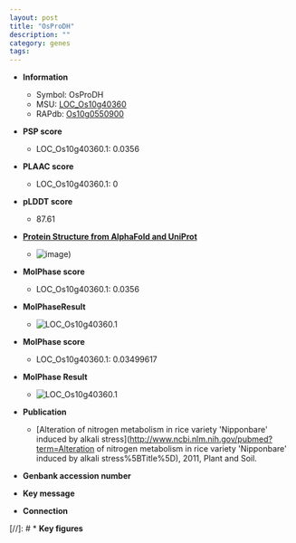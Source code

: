```yaml
---
layout: post
title: "OsProDH"
description: ""
category: genes
tags: 
---
```


* **Information**  
    + Symbol: OsProDH  
    + MSU: [LOC_Os10g40360](http://rice.plantbiology.msu.edu/cgi-bin/ORF_infopage.cgi?orf=LOC_Os10g40360)  
    + RAPdb: [Os10g0550900](http://rapdb.dna.affrc.go.jp/viewer/gbrowse_details/irgsp1?name=Os10g0550900)  

* **PSP score**  
    + LOC_Os10g40360.1: 0.0356 

* **PLAAC score**  
    + LOC_Os10g40360.1: 0 

* **pLDDT score**
    + 87.61

* **[Protein Structure from AlphaFold and UniProt](https://www.uniprot.org/uniprotkb/Q336U3/entry#structure)**
    + ![image](https://ricepsp.github.io/images/Q3/AF-Q336U3-F1.png))

* **MolPhase score**
    + LOC_Os10g40360.1: 0.0356

* **MolPhaseResult**
    + ![LOC_Os10g40360.1](https://ricepsp.github.io/pictures/LOC_Os10g/LOC_Os10g40360.1.png)

* **MolPhase score**
    + LOC_Os10g40360.1: 0.03499617

* **MolPhase Result**
    + ![LOC_Os10g40360.1](https://304243504.github.io/Pictures/LOC_Os10g/LOC_Os10g40360.1.png)

* **Publication**  
    + [Alteration of nitrogen metabolism in rice variety 'Nipponbare' induced by alkali stress](http://www.ncbi.nlm.nih.gov/pubmed?term=Alteration of nitrogen metabolism in rice variety 'Nipponbare' induced by alkali stress%5BTitle%5D), 2011, Plant and Soil.

* **Genbank accession number**  

* **Key message**  

* **Connection**  

[//]: # * **Key figures**  



